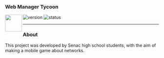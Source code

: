 ### Web Manager Tycoon

![version](https://img.shields.io/badge/Version%3A-0.6-blue)
![status](https://img.shields.io/badge/Status%3A-released-green)
<a href='https://play.google.com/store/apps/details?id=com.hopellesstudio.net'><img align='left' height='55' src='./docs/images/google_play_badge.png'></a>


<hr>

### About

This project was developed by Senac high school students,
with the aim of making a mobile game about networks.
